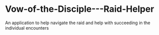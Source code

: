 # Vow-of-the-Disciple---Raid-Helper
An application to help navigate the raid and help with succeeding in the individual encounters
